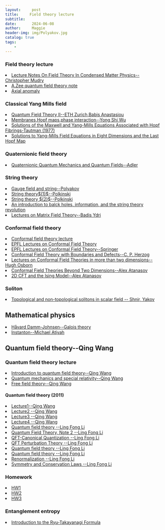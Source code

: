 ```yaml
---
layout:     post
title:     Field theory lecture
subtitle:   
date:       2024-06-08
author:     Maggie
header-img: img/Polyakov.jpg
catalog: true
tags:
    - 
---
```



### Field theory lecture
<li>
<a href="https://maggiexheuw.github.io/Conformal/Lecture Notes On Field Theory In Condensed Matter Physics (Christopher Mudry) (Z-Library).pdf">
Lecture Notes On Field Theory In Condensed Matter Physics-- Christopher Mudry 
</a></li>

<li>
<a href="https://maggiexheuw.github.io/qft/zee.pdf">
A.Zee quantum field theory note
</a></li>

<li>
<a href="https://web2.ph.utexas.edu/~vadim/Classes/2022f/lecturelog.html">
Axial anomaly
</a></li>


### Classical Yang Mills field 


<li>
<a href="https://maggiexheuw.github.io/Group/qft2.pdf">
Quantum Field Theory II--ETH Zurich,Babis Anastasiou
</a></li>



<li>
<a href="https://maggiexheuw.github.io/Group/Group/qft2.pdf">
Membranes,Hopf maps,phase interaction--Yong Shi Wu
</a></li>


<li>
<a href="https://maggiexheuw.github.io/Group/SolMaxwell.pdf">
Solutions of the Maxwell and Yang-Mills Equations
Associated with Hopf Fibrings-Tautman (1977)
</a></li>

<li>
<a href="https://maggiexheuw.github.io/Group/1103941908.pdf">
Solutions to Yang-Mills Field Equations
in Eight Dimensions and the Last Hopf Map
</a></li>


### Quaternionic field theory 

<li>
<a href="https://maggiexheuw.github.io/Group/Stephen L. Adler - Quaternionic Quantum Mechanics and Quantum Fields-Oxford University Press, USA (1993).pdf">
Quaternionic Quantum Mechanics and Quantum Fields--Adler
</a></li>


### String theory 





<li>
<a href="https://maggiexheuw.github.io/Group/Polyakov, Gauge fields and strings.pdf">
Gauge field and string--Polyakov   
</a></li>



<li>
<a href="https://maggiexheuw.github.io/Group/polchinski1.pdf">
String theory$(1)$--Polkinski 
</a></li>

<li>
<a href="https://maggiexheuw.github.io/Group/String theory Superstring t_ (Z-Library).pdf">
String theory $(2)$--Polkinski 
</a></li>



<li>
<a href="https://maggiexheuw.github.io/Group/An Introduction to Black Ho_ (Z-Library).pdf">
An introduction to balck holes, information, and the string theory revolution
</a></li>


<li>
<a href="https://maggiexheuw.github.io/Conformal/quantum.pdf">
Lectures on Matrix Field
Theory--Badis Ydri
</a></li>


### Conformal field theory


<li>
<a href="https://conf.itp.phys.ethz.ch/esi-school/lecture-notes.html">
Conformal field theory lecture
</a></li>

<li>
<a href="https://maggiexheuw.github.io/Conformal/rychkov_CFT.pdf">
EPFL Lectures on Conformal Field Theory
</a></li>

<li>
<a href="https://maggiexheuw.github.io/Conformal/
EPFL Lectures on Conformal Field Theory in D ≥ 3 Dimensions (Slava Rychkov (auth.)) (Z-Library).pdf">
EPFL Lectures on Conformal Field Theory--Springer
</a></li>

<li>
<a href="https://maggiexheuw.github.io/Conformal/
CFTdefects21_CFTnotes (1).pdf">
Conformal Field Theory with Boundaries and Defects--C. P. Herzog
</a></li>


<li>
<a href="https://maggiexheuw.github.io/Conformal/
CFTNotes.pdf">
Lectures on Conformal Field Theories
in more than two dimensions--Hugh Osborn
</a></li>

<li>
<a href="https://maggiexheuw.github.io/Conformal/
CFT for Rep Theory Seminar.pdf">
Conformal Field Theories Beyond Two Dimensions--Alex Atanasov
</a></li>

<li>
<a href="https://maggiexheuw.github.io/Conformal/
2D CFT and the Ising Model.pdf">
2D CFT and the Ising Model--Alex Atanasov
</a></li>



### Soliton 

<li>
<a href="https://maggiexheuw.github.io/Group/
Topological and non-topological solitons in scalar field -- Shnir, Yakov M -- Cambridge monographs on mathematical physics, 2018 -- Cambridge -- 9781108636254 -- 6b62f84bf56ded1e3a45986d7b69df83 -- Anna’s Archive.djvu">
Topological and non-topological solitons in scalar field -- Shnir, Yakov 
</a></li>

## Mathematical physics


<li>
<a href="https://users.ox.ac.uk/~quee4127/">
Håvard Damm-Johnsen--Galois theory
</a></li>



<li>
<a href="
https://celebratio.org/Atiyah_MF/article/41/">
Instanton--Michael Atiyah
</a></li>


## Quantum field theory--Qing Wang


### Quantum field theory lecture 

<li>
<a href="https://maggiexheuw.github.io/qft/introduction.pdf">
Introduction to quantum field theory--Qing Wang 
</a></li>


<li>
<a href="https://maggiexheuw.github.io/qft/FT1-24a-westlake.pdf">
Quantum mechanics and special relativity--Qing Wang 
</a></li>


<li>
<a href="https://maggiexheuw.github.io/Conformal/FT2-24-westlake-a.pdf">
Free field theory--Qing Wang 
</a></li>



#### Quantum field theory (2011)

<li>
<a href="https://maggiexheuw.github.io/qft/chapter1.pdf">
Lecture1--Qing Wang 
</a></li>


<li>
<a href="https://maggiexheuw.github.io/qft/chapter2.pdf">
Lecture2 --Qing Wang 
</a></li>


<li>
<a href="https://maggiexheuw.github.io/qft/chapter3.pdf">
Lecture3 --Qing Wang 
</a></li>


<li>
<a href="https://maggiexheuw.github.io/qft/chapter4.pdf">
Lecture4 --Qing Wang 
</a></li>

<li>
<a href="https://maggiexheuw.github.io/qft/01_QFT_LiLF.pdf">
Quantum field theory  --Ling Fong Li 
</a></li>

<li>
<a href="https://maggiexheuw.github.io/qft/02_QFT_LiLF.pdf">
Quantum Field Theory, Note 2 --Ling Fong Li 
</a></li>


<li>
<a href="https://maggiexheuw.github.io/qft/03_QFT_LiLF.pdf">
QFT-Canonical Quantization --Ling Fong Li 
</a></li>


<li>
<a href="https://maggiexheuw.github.io/qft/04_QFT_LiLF.pdf">
QFT Perturbation Theory --Ling Fong Li 
</a></li>

<li>
<a href="https://maggiexheuw.github.io/qft/05_QFT_LiLF.pdf">
Quantum field theory  --Ling Fong Li 
</a></li>




<li>
<a href="https://maggiexheuw.github.io/qft/06_QFT_LiLF.pdf">
Quantum field theory  --Ling Fong Li 
</a></li>


<li>
<a href="https://maggiexheuw.github.io/qft/07_QFT_LiLF.pdf">
Renormalization  --Ling Fong Li 
</a></li>

<li>
<a href="https://maggiexheuw.github.io/qft/08_QFT_LiLF.pdf">
Symmetry and Conservation Laws --Ling Fong Li 
</a></li>




### Homework 

<li>
<a href="https://maggiexheuw.github.io/qft/Hw1.pdf">
HW1
</a></li>


<li>
<a href="https://maggiexheuw.github.io/qft/Hw2.pdf">
HW2
</a></li>


<li>
<a href="https://maggiexheuw.github.io/qft/Hw3.pdf">
HW3
</a></li>


### Entanglement entropy 

<li>
<a href="https://maggiexheuw.github.io/qft/Intro to the RT.pdf">
Introduction to the Ryu-Takayanagi Formula
</a></li>


